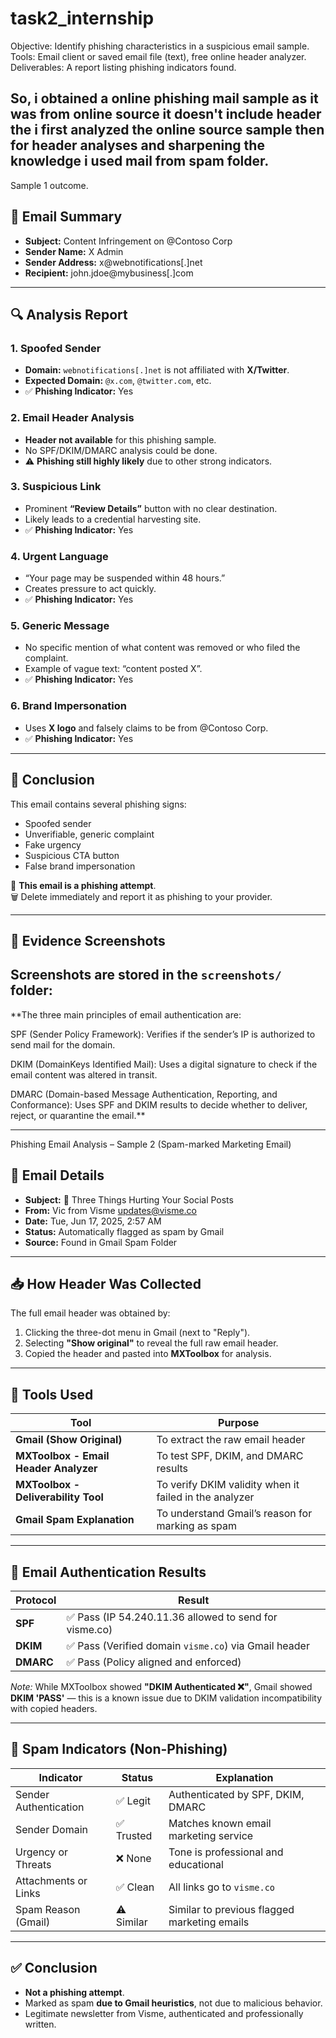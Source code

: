 # task2_internship
 Objective: Identify phishing characteristics in a suspicious email sample.
 Tools:  Email client or saved email file (text), free online header analyzer.
 Deliverables: A report listing phishing indicators found.

 So, i obtained a online phishing mail sample as it was from online source it doesn't include header the i first analyzed the online source sample then for header analyses and sharpening the knowledge i used mail from spam folder.
 ------------
 Sample 1 outcome.
 ## 📌 Email Summary

- **Subject:** Content Infringement on @Contoso Corp
- **Sender Name:** X Admin
- **Sender Address:** x@webnotifications[.]net
- **Recipient:** john.jdoe@mybusiness[.]com

---

## 🔍 Analysis Report

### 1. **Spoofed Sender**
- **Domain:** `webnotifications[.]net` is not affiliated with **X/Twitter**.
- **Expected Domain:** `@x.com`, `@twitter.com`, etc.
- ✅ **Phishing Indicator:** Yes

### 2. **Email Header Analysis**
- **Header not available** for this phishing sample.
- No SPF/DKIM/DMARC analysis could be done.
- ⚠️ **Phishing still highly likely** due to other strong indicators.

### 3. **Suspicious Link**
- Prominent **“Review Details”** button with no clear destination.
- Likely leads to a credential harvesting site.
- ✅ **Phishing Indicator:** Yes

### 4. **Urgent Language**
- “Your page may be suspended within 48 hours.”
- Creates pressure to act quickly.
- ✅ **Phishing Indicator:** Yes

### 5. **Generic Message**
- No specific mention of what content was removed or who filed the complaint.
- Example of vague text: “content posted X”.
- ✅ **Phishing Indicator:** Yes

### 6. **Brand Impersonation**
- Uses **X logo** and falsely claims to be from @Contoso Corp.
- ✅ **Phishing Indicator:** Yes

---

## 🧠 Conclusion

This email contains several phishing signs:

- Spoofed sender
- Unverifiable, generic complaint
- Fake urgency
- Suspicious CTA button
- False brand impersonation

📛 **This email is a phishing attempt**.  
🗑️ Delete immediately and report it as phishing to your provider.

---

## 📎 Evidence Screenshots

Screenshots are stored in the `screenshots/` folder:
-------------------
 **The three main principles of email authentication are:

SPF (Sender Policy Framework):
Verifies if the sender’s IP is authorized to send mail for the domain.

DKIM (DomainKeys Identified Mail):
Uses a digital signature to check if the email content was altered in transit.

DMARC (Domain-based Message Authentication, Reporting, and Conformance):
Uses SPF and DKIM results to decide whether to deliver, reject, or quarantine the email.**

--------------------
Phishing Email Analysis – Sample 2 (Spam-marked Marketing Email)

## 📄 Email Details

- **Subject:** 🌟 Three Things Hurting Your Social Posts  
- **From:** Vic from Visme <updates@visme.co>  
- **Date:** Tue, Jun 17, 2025, 2:57 AM  
- **Status:** Automatically flagged as spam by Gmail  
- **Source:** Found in Gmail Spam Folder  

---

## 📥 How Header Was Collected

The full email header was obtained by:
1. Clicking the three-dot menu in Gmail (next to "Reply").
2. Selecting **"Show original"** to reveal the full raw email header.
3. Copied the header and pasted into **MXToolbox** for analysis.

---

## 🔧 Tools Used

| Tool | Purpose |
|------|---------|
| **Gmail (Show Original)** | To extract the raw email header |
| **MXToolbox - Email Header Analyzer** | To test SPF, DKIM, and DMARC results |
| **MXToolbox - Deliverability Tool** | To verify DKIM validity when it failed in the analyzer |
| **Gmail Spam Explanation** | To understand Gmail’s reason for marking as spam |

---

## 🔐 Email Authentication Results

| Protocol | Result |
|----------|--------|
| **SPF**  | ✅ Pass (IP 54.240.11.36 allowed to send for visme.co) |
| **DKIM** | ✅ Pass (Verified domain `visme.co`) via Gmail header |
| **DMARC**| ✅ Pass (Policy aligned and enforced) |

*Note:* While MXToolbox showed **"DKIM Authenticated ❌"**, Gmail showed **DKIM 'PASS'** — this is a known issue due to DKIM validation incompatibility with copied headers.

---

## 🚩 Spam Indicators (Non-Phishing)

| Indicator               | Status      | Explanation |
|------------------------|-------------|-------------|
| Sender Authentication  | ✅ Legit     | Authenticated by SPF, DKIM, DMARC |
| Sender Domain           | ✅ Trusted   | Matches known email marketing service |
| Urgency or Threats      | ❌ None      | Tone is professional and educational |
| Attachments or Links    | ✅ Clean     | All links go to `visme.co` |
| Spam Reason (Gmail)     | ⚠️ Similar   | Similar to previous flagged marketing emails |

---

## ✅ Conclusion

- **Not a phishing attempt**.
- Marked as spam **due to Gmail heuristics**, not due to malicious behavior.
- Legitimate newsletter from Visme, authenticated and professionally written.
